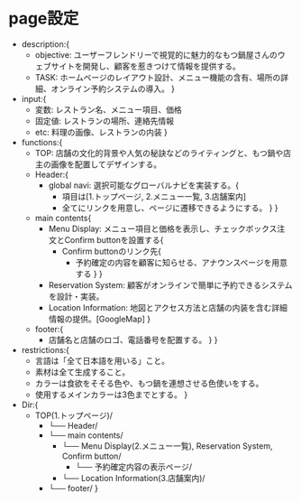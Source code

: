 # page設定
- description:{
    - objective: ユーザーフレンドリーで視覚的に魅力的なもつ鍋屋さんのウェブサイトを開発し、顧客を惹きつけて情報を提供する。
    - TASK: ホームページのレイアウト設計、メニュー機能の含有、場所の詳細、オンライン予約システムの導入。
}
- input:{
    - 変数: レストラン名、メニュー項目、価格
    - 固定値: レストランの場所、連絡先情報
    - etc: 料理の画像、レストランの内装
}
- functions:{
    - TOP: 店舗の文化的背景や人気の秘訣などのライティングと、もつ鍋や店主の画像を配置してデザインする。
    - Header:{
        - global navi: 選択可能なグローバルナビを実装する。{
            - 項目は[1.トップページ, 2.メニュー一覧, 3.店舗案内]
            - 全てにリンクを用意し、ページに遷移できるようにする。
        }
    }
    - main contents{
        - Menu Display: メニュー項目と価格を表示し、チェックボックス注文とConfirm buttonを設置する{
            - Confirm buttonのリンク先{
                - 予約確定の内容を顧客に知らせる、アナウンスページを用意する
                }
            }
        - Reservation System: 顧客がオンラインで簡単に予約できるシステムを設計・実装。
        - Location Information: 地図とアクセス方法と店舗の内装を含む詳細情報の提供。[GoogleMap]
    }
    - footer:{
        - 店舗名と店舗のロゴ、電話番号を配置する。
    }
}
- restrictions:{
    - 言語は「全て日本語を用いる」こと。
    - 素材は全て生成すること。
    - カラーは食欲をそそる色や、もつ鍋を連想させる色使いをする。
    - 使用するメインカラーは3色までとする。
}
- Dir:{
    - TOP(1.トップページ)/ 
        - └── Header/
        - └── main contents/
            - └── Menu Display(2.メニュー一覧), Reservation System, Confirm button/
                - └── 予約確定内容の表示ページ/
            - └── Location Information(3.店舗案内)/
        - └── footer/
}